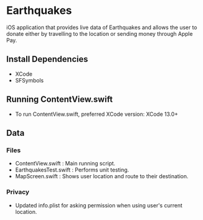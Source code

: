 # Earthquakes
iOS application that provides live data of Earthquakes and allows the user to donate either by travelling to the location or sending money through Apple Pay.

## Install Dependencies
- XCode
- SFSymbols

## Running ContentView.swift
- To run ContentView.swift, preferred XCode version: XCode 13.0+

## Data
### Files
- ContentView.swift : Main running script.
- EarthquakesTest.swift : Performs unit testing.
- MapScreen.swift : Shows user location and route to their destination.

### Privacy
- Updated info.plist for asking permission when using user's current location.
